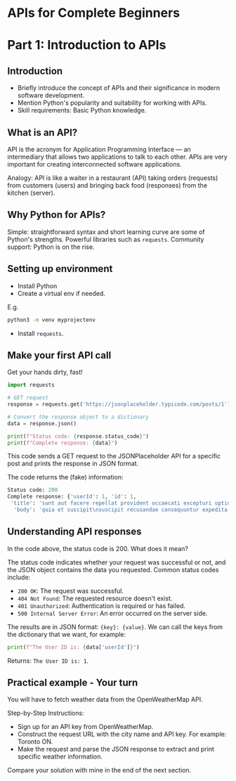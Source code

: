 # APIs for Complete Beginners

# Part 1: Introduction to APIs

## Introduction

- Briefly introduce the concept of APIs and their significance in modern software development.
- Mention Python's popularity and suitability for working with APIs.
- Skill requirements: Basic Python knowledge.

## What is an API?

API is the acronym for Application Programming Interface — an intermediary that allows two applications to talk to each other. APIs are very important for creating interconnected software applications.

Analogy: API is like a waiter in a restaurant (API) taking orders (requests) from customers (users) and bringing back food (responses) from the kitchen (server).

## Why Python for APIs?

Simple: straightforward syntax and short learning curve are some of Python's strengths.
Powerful libraries such as `requests`.
Community support: Python is on the rise.

## Setting up environment

- Install Python
- Create a virtual env if needed.

E.g. 
```bash
python3 -m venv myprojectenv
```

- Install `requests`.

## Make your first API call

Get your hands dirty, fast! 

```python
import requests

# GET request
response = requests.get('https://jsonplaceholder.typicode.com/posts/1')

# Convert the response object to a dictionary
data = response.json()

print(f"Status code: {response.status_code}")
print(f"Complete response: {data}")
```

This code sends a GET request to the JSONPlaceholder API for a specific post and prints the response in JSON format.

The code returns the (fake) information:
```python
Status code: 200
Complete response: {'userId': 1, 'id': 1,
 'title': 'sunt aut facere repellat provident occaecati excepturi optio reprehenderit',
  'body': 'quia et suscipit\nsuscipit recusandae consequuntur expedita et cum\nreprehenderit molestiae ut ut quas totam\nnostrum rerum est autem sunt rem eveniet architecto'}
```

## Understanding API responses

In the code above, the status code is 200. What does it mean?

The status code indicates whether your request was successful or not, and the JSON object contains the data you requested. Common status codes include:

- `200 OK`: The request was successful.
- `404 Not Found`: The requested resource doesn't exist.
- `401 Unauthorized`: Authentication is required or has failed.
- `500 Internal Server Error`: An error occurred on the server side.

The results are in JSON format: `{key}: {value}`. We can call the keys from the dictionary that we want, for example:

```python
print(f"The User ID is: {data['userId']}")
```

Returns: `The User ID is: 1`.

## Practical example - Your turn

You will have to fetch weather data from the OpenWeatherMap API.

Step-by-Step Instructions:
- Sign up for an API key from OpenWeatherMap.
- Construct the request URL with the city name and API key. For example: Toronto ON.
- Make the request and parse the JSON response to extract and print specific weather information.

Compare your solution with mine in the end of the next section.
